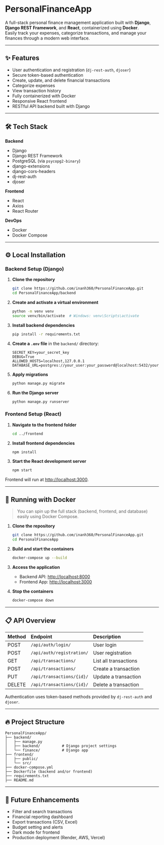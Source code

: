 
# PersonalFinanceApp

A full-stack personal finance management application built with **Django**, **Django REST Framework**, and **React**, containerized using **Docker**.  
Easily track your expenses, categorize transactions, and manage your finances through a modern web interface.

---

## ✨ Features

- User authentication and registration (`dj-rest-auth`, `djoser`)
- Secure token-based authentication
- Create, update, and delete financial transactions
- Categorize expenses
- View transaction history
- Fully containerized with Docker
- Responsive React frontend
- RESTful API backend built with Django

---

## 🛠️ Tech Stack

**Backend**
- Django
- Django REST Framework
- PostgreSQL (via `psycopg2-binary`)
- django-extensions
- django-cors-headers
- dj-rest-auth
- djoser

**Frontend**
- React
- Axios
- React Router

**DevOps**
- Docker
- Docker Compose

---

## ⚙️ Local Installation

### Backend Setup (Django)

1. **Clone the repository**
   ```bash
   git clone https://github.com/inanh360/PersonalFinanceApp.git
   cd PersonalFinanceApp/backend
   ```

2. **Create and activate a virtual environment**
   ```bash
   python -m venv venv
   source venv/bin/activate  # Windows: venv\Scripts\activate
   ```

3. **Install backend dependencies**
   ```bash
   pip install -r requirements.txt
   ```

4. **Create a `.env` file** in the `backend/` directory:
   ```
   SECRET_KEY=your_secret_key
   DEBUG=True
   ALLOWED_HOSTS=localhost,127.0.0.1
   DATABASE_URL=postgres://your_user:your_password@localhost:5432/your_database
   ```

5. **Apply migrations**
   ```bash
   python manage.py migrate
   ```

6. **Run the Django server**
   ```bash
   python manage.py runserver
   ```

### Frontend Setup (React)

1. **Navigate to the frontend folder**
   ```bash
   cd ../frontend
   ```

2. **Install frontend dependencies**
   ```bash
   npm install
   ```

3. **Start the React development server**
   ```bash
   npm start
   ```

Frontend will run at [http://localhost:3000](http://localhost:3000).

---

## 🐳 Running with Docker

> You can spin up the full stack (backend, frontend, and database) easily using Docker Compose.

1. **Clone the repository**
   ```bash
   git clone https://github.com/inanh360/PersonalFinanceApp.git
   cd PersonalFinanceApp
   ```

2. **Build and start the containers**
   ```bash
   docker-compose up --build
   ```

3. **Access the application**
   - Backend API: [http://localhost:8000](http://localhost:8000)
   - Frontend App: [http://localhost:3000](http://localhost:3000)

4. **Stop the containers**
   ```bash
   docker-compose down
   ```

---

## 📋 API Overview

| Method | Endpoint | Description |
|:-------|:---------|:------------|
| POST | `/api/auth/login/` | User login |
| POST | `/api/auth/registration/` | User registration |
| GET | `/api/transactions/` | List all transactions |
| POST | `/api/transactions/` | Create a transaction |
| PUT | `/api/transactions/{id}/` | Update a transaction |
| DELETE | `/api/transactions/{id}/` | Delete a transaction |

Authentication uses token-based methods provided by `dj-rest-auth` and `djoser`.

---

## 🔥 Project Structure

```
PersonalFinanceApp/
├── backend/
│   ├── manage.py
│   ├── backend/          # Django project settings
│   └── finance/          # Django app
├── frontend/
│   ├── public/
│   └── src/
├── docker-compose.yml
├── Dockerfile (backend and/or frontend)
├── requirements.txt
├── README.md
```

---

## 🚀 Future Enhancements

- Filter and search transactions
- Financial reporting dashboard
- Export transactions (CSV, Excel)
- Budget setting and alerts
- Dark mode for frontend
- Production deployment (Render, AWS, Vercel)
